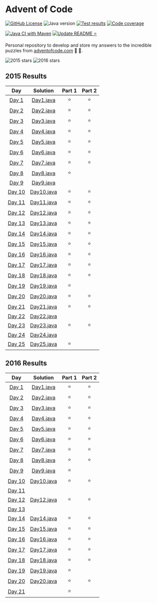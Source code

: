 # Advent of Code

[![GitHub License][badge_license]][file_license]
![Java version][badge_java_version]
[![Test results][badge_test_results]][actions_tests]
[![Code coverage][badge_code_coverage]][actions_tests]

[![Java CI with Maven][badge_actions_build]][actions_build]
[![Update README ⭐][badge_actions_update_readme]][actions_update_readme]

Personal repository to develop
and store my answers to the incredible puzzles from [adventofcode.com][adventofcode] 🎄 🎅.

![2015 stars][badge_stars_2015]
![2016 stars][badge_stars_2016]

[//]: # (@formatter:off)

<!--- advent_readme_stars 2015 table --->
## 2015 Results

| Day | Solution | Part 1 | Part 2 |
| :---: | :---: | :---: | :---: |
| [Day 1](https://adventofcode.com/2015/day/1) | [Day1.java](src/main/java/com/belellou/kevin/advent/year2015/Day1.java) | ⭐ | ⭐ |
| [Day 2](https://adventofcode.com/2015/day/2) | [Day2.java](src/main/java/com/belellou/kevin/advent/year2015/Day2.java) | ⭐ | ⭐ |
| [Day 3](https://adventofcode.com/2015/day/3) | [Day3.java](src/main/java/com/belellou/kevin/advent/year2015/Day3.java) | ⭐ | ⭐ |
| [Day 4](https://adventofcode.com/2015/day/4) | [Day4.java](src/main/java/com/belellou/kevin/advent/year2015/Day4.java) | ⭐ | ⭐ |
| [Day 5](https://adventofcode.com/2015/day/5) | [Day5.java](src/main/java/com/belellou/kevin/advent/year2015/Day5.java) | ⭐ | ⭐ |
| [Day 6](https://adventofcode.com/2015/day/6) | [Day6.java](src/main/java/com/belellou/kevin/advent/year2015/Day6.java) | ⭐ | ⭐ |
| [Day 7](https://adventofcode.com/2015/day/7) | [Day7.java](src/main/java/com/belellou/kevin/advent/year2015/Day7.java) | ⭐ | ⭐ |
| [Day 8](https://adventofcode.com/2015/day/8) | [Day8.java](src/main/java/com/belellou/kevin/advent/year2015/Day8.java) | ⭐ |   |
| [Day 9](https://adventofcode.com/2015/day/9) | [Day9.java](src/main/java/com/belellou/kevin/advent/year2015/Day9.java) |   |   |
| [Day 10](https://adventofcode.com/2015/day/10) | [Day10.java](src/main/java/com/belellou/kevin/advent/year2015/Day10.java) | ⭐ | ⭐ |
| [Day 11](https://adventofcode.com/2015/day/11) | [Day11.java](src/main/java/com/belellou/kevin/advent/year2015/Day11.java) | ⭐ | ⭐ |
| [Day 12](https://adventofcode.com/2015/day/12) | [Day12.java](src/main/java/com/belellou/kevin/advent/year2015/Day12.java) | ⭐ | ⭐ |
| [Day 13](https://adventofcode.com/2015/day/13) | [Day13.java](src/main/java/com/belellou/kevin/advent/year2015/Day13.java) | ⭐ | ⭐ |
| [Day 14](https://adventofcode.com/2015/day/14) | [Day14.java](src/main/java/com/belellou/kevin/advent/year2015/Day14.java) | ⭐ | ⭐ |
| [Day 15](https://adventofcode.com/2015/day/15) | [Day15.java](src/main/java/com/belellou/kevin/advent/year2015/Day15.java) | ⭐ | ⭐ |
| [Day 16](https://adventofcode.com/2015/day/16) | [Day16.java](src/main/java/com/belellou/kevin/advent/year2015/Day16.java) | ⭐ | ⭐ |
| [Day 17](https://adventofcode.com/2015/day/17) | [Day17.java](src/main/java/com/belellou/kevin/advent/year2015/Day17.java) | ⭐ | ⭐ |
| [Day 18](https://adventofcode.com/2015/day/18) | [Day18.java](src/main/java/com/belellou/kevin/advent/year2015/Day18.java) | ⭐ | ⭐ |
| [Day 19](https://adventofcode.com/2015/day/19) | [Day19.java](src/main/java/com/belellou/kevin/advent/year2015/Day19.java) | ⭐ |   |
| [Day 20](https://adventofcode.com/2015/day/20) | [Day20.java](src/main/java/com/belellou/kevin/advent/year2015/Day20.java) | ⭐ | ⭐ |
| [Day 21](https://adventofcode.com/2015/day/21) | [Day21.java](src/main/java/com/belellou/kevin/advent/year2015/Day21.java) | ⭐ | ⭐ |
| [Day 22](https://adventofcode.com/2015/day/22) | [Day22.java](src/main/java/com/belellou/kevin/advent/year2015/Day22.java) |   |   |
| [Day 23](https://adventofcode.com/2015/day/23) | [Day23.java](src/main/java/com/belellou/kevin/advent/year2015/Day23.java) | ⭐ | ⭐ |
| [Day 24](https://adventofcode.com/2015/day/24) | [Day24.java](src/main/java/com/belellou/kevin/advent/year2015/Day24.java) |   |   |
| [Day 25](https://adventofcode.com/2015/day/25) | [Day25.java](src/main/java/com/belellou/kevin/advent/year2015/Day25.java) | ⭐ |   |
<!--- advent_readme_stars 2015 table --->

<!--- advent_readme_stars 2016 table --->
## 2016 Results

| Day | Solution | Part 1 | Part 2 |
| :---: | :---: | :---: | :---: |
| [Day 1](https://adventofcode.com/2016/day/1) | [Day1.java](src/main/java/com/belellou/kevin/advent/year2016/Day1.java) | ⭐ | ⭐ |
| [Day 2](https://adventofcode.com/2016/day/2) | [Day2.java](src/main/java/com/belellou/kevin/advent/year2016/Day2.java) | ⭐ | ⭐ |
| [Day 3](https://adventofcode.com/2016/day/3) | [Day3.java](src/main/java/com/belellou/kevin/advent/year2016/Day3.java) | ⭐ | ⭐ |
| [Day 4](https://adventofcode.com/2016/day/4) | [Day4.java](src/main/java/com/belellou/kevin/advent/year2016/Day4.java) | ⭐ | ⭐ |
| [Day 5](https://adventofcode.com/2016/day/5) | [Day5.java](src/main/java/com/belellou/kevin/advent/year2016/Day5.java) | ⭐ | ⭐ |
| [Day 6](https://adventofcode.com/2016/day/6) | [Day6.java](src/main/java/com/belellou/kevin/advent/year2016/Day6.java) | ⭐ | ⭐ |
| [Day 7](https://adventofcode.com/2016/day/7) | [Day7.java](src/main/java/com/belellou/kevin/advent/year2016/Day7.java) | ⭐ | ⭐ |
| [Day 8](https://adventofcode.com/2016/day/8) | [Day8.java](src/main/java/com/belellou/kevin/advent/year2016/Day8.java) | ⭐ | ⭐ |
| [Day 9](https://adventofcode.com/2016/day/9) | [Day9.java](src/main/java/com/belellou/kevin/advent/year2016/Day9.java) | ⭐ |   |
| [Day 10](https://adventofcode.com/2016/day/10) | [Day10.java](src/main/java/com/belellou/kevin/advent/year2016/Day10.java) | ⭐ | ⭐ |
| [Day 11](https://adventofcode.com/2016/day/11) |  |   |   |
| [Day 12](https://adventofcode.com/2016/day/12) | [Day12.java](src/main/java/com/belellou/kevin/advent/year2016/Day12.java) | ⭐ | ⭐ |
| [Day 13](https://adventofcode.com/2016/day/13) |  |   |   |
| [Day 14](https://adventofcode.com/2016/day/14) | [Day14.java](src/main/java/com/belellou/kevin/advent/year2016/Day14.java) | ⭐ | ⭐ |
| [Day 15](https://adventofcode.com/2016/day/15) | [Day15.java](src/main/java/com/belellou/kevin/advent/year2016/Day15.java) | ⭐ | ⭐ |
| [Day 16](https://adventofcode.com/2016/day/16) | [Day16.java](src/main/java/com/belellou/kevin/advent/year2016/Day16.java) | ⭐ | ⭐ |
| [Day 17](https://adventofcode.com/2016/day/17) | [Day17.java](src/main/java/com/belellou/kevin/advent/year2016/Day17.java) | ⭐ | ⭐ |
| [Day 18](https://adventofcode.com/2016/day/18) | [Day18.java](src/main/java/com/belellou/kevin/advent/year2016/Day18.java) | ⭐ | ⭐ |
| [Day 19](https://adventofcode.com/2016/day/19) | [Day19.java](src/main/java/com/belellou/kevin/advent/year2016/Day19.java) | ⭐ |   |
| [Day 20](https://adventofcode.com/2016/day/20) | [Day20.java](src/main/java/com/belellou/kevin/advent/year2016/Day20.java) | ⭐ | ⭐ |
| [Day 21](https://adventofcode.com/2016/day/21) |  | ⭐ |   |
<!--- advent_readme_stars 2016 table --->

[adventofcode]: https://adventofcode.com/

[file_license]: https://github.com/kevin-belellou/advent-of-code/blob/main/LICENSE

[actions_tests]: https://github.com/kevin-belellou/advent-of-code/actions/workflows/maven.yml?query=branch%3Amain
[actions_build]: https://github.com/kevin-belellou/advent-of-code/actions/workflows/maven.yml
[actions_update_readme]: https://github.com/kevin-belellou/advent-of-code/actions/workflows/update-readme-stars.yml

[badge_license]: https://img.shields.io/github/license/kevin-belellou/advent-of-code?style=plastic
[badge_java_version]: https://img.shields.io/badge/Java-21-blue?style=plastic
[badge_test_results]: https://img.shields.io/endpoint?url=https%3A%2F%2Fgist.githubusercontent.com%2Fkevin-belellou%2Fc098f5fa219b3aa17fd8dabf9087cc14%2Fraw%2Fadvent-of-code-junit-tests.json&style=plastic
[badge_code_coverage]: https://img.shields.io/endpoint?url=https%3A%2F%2Fgist.githubusercontent.com%2Fkevin-belellou%2Fc098f5fa219b3aa17fd8dabf9087cc14%2Fraw%2Fadvent-of-code-jacoco-coverage.json&style=plastic
[badge_actions_build]: https://github.com/kevin-belellou/advent-of-code/actions/workflows/maven.yml/badge.svg?branch=main
[badge_actions_update_readme]: https://github.com/kevin-belellou/advent-of-code/actions/workflows/update-readme-stars.yml/badge.svg?branch=main
[badge_stars_2015]: https://img.shields.io/badge/%E2%AD%90_in_2015-41_%2F_50-yellow
[badge_stars_2016]: https://img.shields.io/badge/%E2%AD%90_in_2016-35_%2F_50-yellow

[//]: # (@formatter:on)
